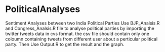 # PoliticalAnalyses
Sentiment Analyses between two India Political Parties
Use BJP_Analsis.R and Congress_Analsis.R file to analyse political parties by importing the twitter tweets data in cvs format.
the csv file should contain only one coloumn containing tweets from different user about a perticular political party. 
Then Use Output.R to get the result and the graph.
